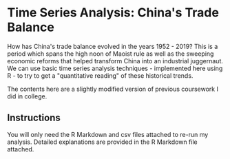 # Time Series Analysis: China's Trade Balance
How has China's trade balance evolved in the years 1952 - 2019? This is a period which spans the high noon of Maoist rule as well as the sweeping economic reforms that helped transform China into an industrial juggernaut. We can use basic time series analysis techniques - implemented here using R - to try to get a "quantitative reading" of these historical trends. 

The contents here are a slightly modified version of previous coursework I did in college.

## Instructions
You will only need the R Markdown and csv files attached to re-run my analysis. Detailed explanations are provided in the R Markdown file attached.
